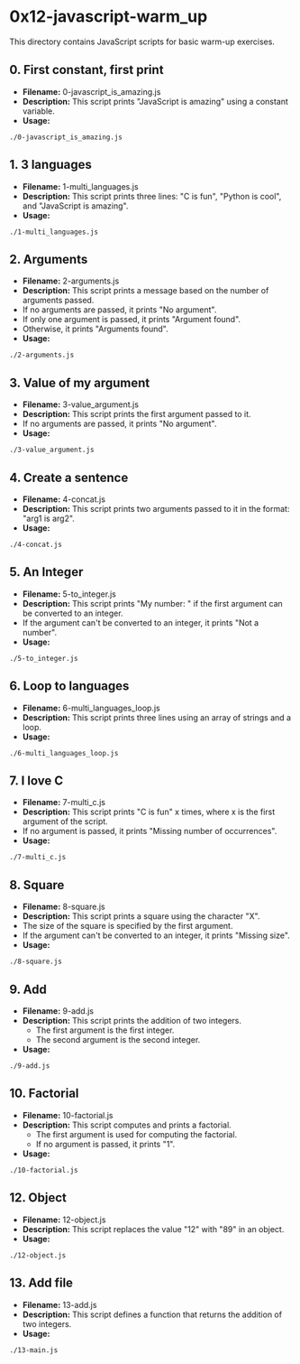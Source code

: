# 0x12-javascript-warm_up

This directory contains JavaScript scripts for basic warm-up exercises.

## 0. First constant, first print
- **Filename:** 0-javascript_is_amazing.js
- **Description:** This script prints "JavaScript is amazing" using a constant variable.
- **Usage:**
```
./0-javascript_is_amazing.js
```

## 1. 3 languages
- **Filename:** 1-multi_languages.js
- **Description:** This script prints three lines: "C is fun", "Python is cool", and "JavaScript is amazing".
- **Usage:**
```
./1-multi_languages.js
```

## 2. Arguments
- **Filename:** 2-arguments.js
- **Description:** This script prints a message based on the number of arguments passed.
- If no arguments are passed, it prints "No argument".
- If only one argument is passed, it prints "Argument found".
- Otherwise, it prints "Arguments found".
- **Usage:**
```
./2-arguments.js
```

## 3. Value of my argument
- **Filename:** 3-value_argument.js
- **Description:** This script prints the first argument passed to it.
- If no arguments are passed, it prints "No argument".
- **Usage:**
```
./3-value_argument.js
```

## 4. Create a sentence
- **Filename:** 4-concat.js
- **Description:** This script prints two arguments passed to it in the format: "arg1 is arg2".
- **Usage:**
```
./4-concat.js
```

## 5. An Integer
- **Filename:** 5-to_integer.js
- **Description:** This script prints "My number: <first argument converted to integer>" if the first argument can be converted to an integer.
- If the argument can't be converted to an integer, it prints "Not a number".
- **Usage:**
```
./5-to_integer.js
```

## 6. Loop to languages
- **Filename:** 6-multi_languages_loop.js
- **Description:** This script prints three lines using an array of strings and a loop.
- **Usage:**
```
./6-multi_languages_loop.js
```

## 7. I love C
- **Filename:** 7-multi_c.js
- **Description:** This script prints "C is fun" x times, where x is the first argument of the script.
- If no argument is passed, it prints "Missing number of occurrences".
- **Usage:**
```
./7-multi_c.js
```

## 8. Square
- **Filename:** 8-square.js
- **Description:** This script prints a square using the character "X".
- The size of the square is specified by the first argument.
- If the argument can't be converted to an integer, it prints "Missing size".
- **Usage:**
```
./8-square.js
```
## 9. Add
- **Filename:** 9-add.js
- **Description:** This script prints the addition of two integers.
  - The first argument is the first integer.
  - The second argument is the second integer.
- **Usage:**
```
./9-add.js
```
## 10. Factorial
- **Filename:** 10-factorial.js
- **Description:** This script computes and prints a factorial.
  - The first argument is used for computing the factorial.
  - If no argument is passed, it prints "1".
- **Usage:**
```
./10-factorial.js
```
## 12. Object
- **Filename:** 12-object.js
- **Description:** This script replaces the value "12" with "89" in an object.
- **Usage:**
```
./12-object.js
```
## 13. Add file
- **Filename:** 13-add.js
- **Description:** This script defines a function that returns the addition of two integers.
- **Usage:**
```
./13-main.js
```

